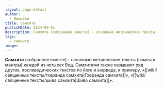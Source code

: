 ```yaml
---
layout: page-detail
author:
  - Яшодеви
title: самхита
publishDate: 2024-09-01
description: Самхита (собранное вместе) - основные метрические тексты (гимны и мантры) каждой из четырех Вед. Самхитами также называют ряд других, послеведических текстов по йоге и аюрведе, к примеру, «Гхеранда-самхита», «Шива-самхита».
tags:
  - самхита
image:
---
```

**Самхита** (собранное вместе) - основные метрические тексты (гимны и мантры) каждой из четырех Вед. Самхитами также называют ряд других, послеведических текстов по йоге и аюрведе, к примеру, «[[wiki/священные тексты/гхеранда самхита|Гхеранда самхита]]», «[[wiki/священные тексты/шива самхита|Шива самхита]]».

